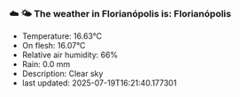 ### ☁️ 🌤️  The weather in Florianópolis is: Florianópolis

- Temperature: 16.63°C
- On flesh: 16.07°C
- Relative air humidity: 66%
- Rain: 0.0 mm
- Description: Clear sky
- last updated: 2025-07-19T16:21:40.177301
